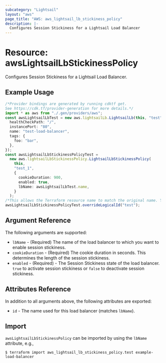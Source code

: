 ```yaml
---
subcategory: "Lightsail"
layout: "aws"
page_title: "AWS: aws_lightsail_lb_stickiness_policy"
description: |-
  Configures Session Stickiness for a Lightsail Load Balancer
---
```


# Resource: awsLightsailLbStickinessPolicy

Configures Session Stickiness for a Lightsail Load Balancer.

## Example Usage

```typescript
/*Provider bindings are generated by running cdktf get.
See https://cdk.tf/provider-generation for more details.*/
import * as aws from "./.gen/providers/aws";
const awsLightsailLbTest = new aws.lightsailLb.LightsailLb(this, "test", {
  healthCheckPath: "/",
  instancePort: "80",
  name: "test-load-balancer",
  tags: {
    foo: "bar",
  },
});
const awsLightsailLbStickinessPolicyTest =
  new aws.lightsailLbStickinessPolicy.LightsailLbStickinessPolicy(
    this,
    "test_1",
    {
      cookieDuration: 900,
      enabled: true,
      lbName: awsLightsailLbTest.name,
    }
  );
/*This allows the Terraform resource name to match the original name. You can remove the call if you don't need them to match.*/
awsLightsailLbStickinessPolicyTest.overrideLogicalId("test");

```

## Argument Reference

The following arguments are supported:

* `lbName` - (Required) The name of the load balancer to which you want to enable session stickiness.
* `cookieDuration` - (Required) The cookie duration in seconds. This determines the length of the session stickiness.
* `enabled` - (Required) - The Session Stickiness state of the load balancer. `true` to activate session stickiness or `false` to deactivate session stickiness.

## Attributes Reference

In addition to all arguments above, the following attributes are exported:

* `id` - The name used for this load balancer (matches `lbName`).

## Import

`awsLightsailLbStickinessPolicy` can be imported by using the `lbName` attribute, e.g.,

```console
$ terraform import aws_lightsail_lb_stickiness_policy.test example-load-balancer
```
